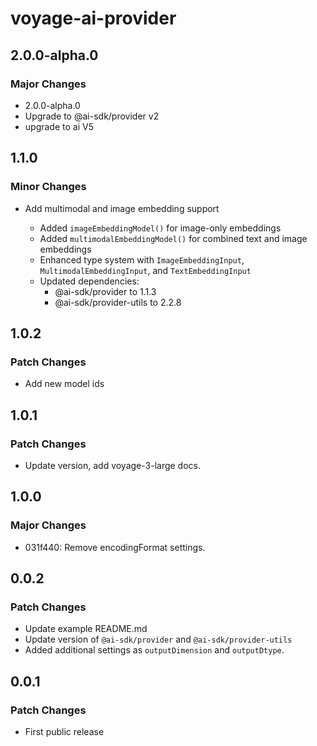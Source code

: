 # voyage-ai-provider

## 2.0.0-alpha.0

### Major Changes

- 2.0.0-alpha.0
- Upgrade to @ai-sdk/provider v2
- upgrade to ai V5

## 1.1.0

### Minor Changes

- Add multimodal and image embedding support

  - Added `imageEmbeddingModel()` for image-only embeddings
  - Added `multimodalEmbeddingModel()` for combined text and image embeddings
  - Enhanced type system with `ImageEmbeddingInput`, `MultimodalEmbeddingInput`, and `TextEmbeddingInput`
  - Updated dependencies:
    - @ai-sdk/provider to 1.1.3
    - @ai-sdk/provider-utils to 2.2.8

## 1.0.2

### Patch Changes

- Add new model ids

## 1.0.1

### Patch Changes

- Update version, add voyage-3-large docs.

## 1.0.0

### Major Changes

- 031f440: Remove encodingFormat settings.

## 0.0.2

### Patch Changes

- Update example README.md
- Update version of `@ai-sdk/provider` and `@ai-sdk/provider-utils`
- Added additional settings as `outputDimension` and `outputDtype`.

## 0.0.1

### Patch Changes

- First public release
